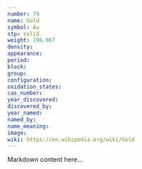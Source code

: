 ```yaml
---
number: 79
name: Gold
symbol: Au
stp: solid
weight: 196.967
density:
appearance:
period:
block:
group:
configuration:
oxidation_states:
cas_number:
year_discovered:
discovered_by:
year_named:
named_by:
name_meaning:
image:
wiki: https://en.wikipedia.org/wiki/Gold
---
```


Markdown content here...
